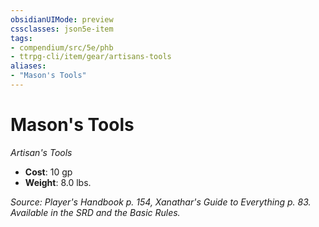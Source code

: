 ```yaml
---
obsidianUIMode: preview
cssclasses: json5e-item
tags:
- compendium/src/5e/phb
- ttrpg-cli/item/gear/artisans-tools
aliases: 
- "Mason's Tools"
---
```

# Mason's Tools
*Artisan's Tools*  

- **Cost**: 10 gp
- **Weight**: 8.0 lbs.

*Source: Player's Handbook p. 154, Xanathar's Guide to Everything p. 83. Available in the SRD and the Basic Rules.*